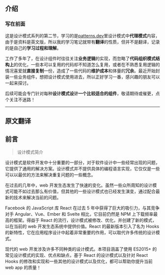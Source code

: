 ## 介绍

### 写在前面

这是设计模式系列的第二节，学习的是[patterns.dev](patterns.dev)里设计模式中**代理模式**内容，由于是资料是英文版，所以我的学习笔记就带有**翻译**的性质，但并不是翻译，记录的是自己的**学习过程和理解**。

工作了多年了，在设计组件时往往关注**业务逻辑**的实现，而忽略了**代码组织模式结构上**的优化，一些本可以复用的代码却不知道怎么复用，或者在不熟悉复用逻辑的情况喜爱就**直接复制**一份，造成了一些代码的**维护成本**和体量的**冗余**。最近开始封装一些业务组件，想把设计模式使用进去，所以正好学习一番，感兴趣的朋友可以一起来探讨。

后续可能会专门针对每种**设计模式设计一个比较适合的组件**，敬请期待或催更，点个关注不迷路！

---
## 原文翻译

## 前言

> 设计模式简介

设计模式是软件开发中十分重要的一部分，对于软件设计中一些经常出现的问题，它提供了通用的解决方案。设计模式并不提供具体的编程语言实现，它仅仅是一些可以以最优的方法来解决重复问题的一些概念。

在过去的几年中，web 开发生态发生了快速的变化。虽然一些众所周知的设计模式可能不如过去那么有价值，但其他的一些设计模式也已经发生演变，通过配合最新的技术来解决当前的问题。

Facebook 的 JavaScript 库 React 在过去 5 年中获得了巨大的吸引力，与其竞争对手 Angular、Vue、Ember 和 Svelte 相比，它目前仍然是 NPM 上下载频率最高的框架。得益于 React 的流行，设计模式被修改、优化，并创建了新的模式，以在当前的 web 开发生态系统中提供价值。React 的最新版本引入了名为 Hooks 的新特性，它在应用程序设计中起着非常重要的作用，可以取代许多传统的设计模式。

现代的 web 开发涉及许多不同种类的设计模式。本项目涵盖了使用 ES2015+ 的常见设计模式的实现、优点和缺点，基于 React 的设计模式以及针对 React Hooks 的修改和实现和一些其他的设计模式以及优化，都可以帮助你提升当前 web app 的质量！